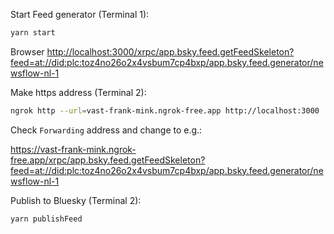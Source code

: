

Start Feed generator (Terminal 1):

```bash
yarn start
```

Browser <http://localhost:3000/xrpc/app.bsky.feed.getFeedSkeleton?feed=at://did:plc:toz4no26o2x4vsbum7cp4bxp/app.bsky.feed.generator/newsflow-nl-1>

Make https address (Terminal 2):

```bash
ngrok http --url=vast-frank-mink.ngrok-free.app http://localhost:3000
```

Check `Forwarding` address and change to e.g.:

<https://vast-frank-mink.ngrok-free.app/xrpc/app.bsky.feed.getFeedSkeleton?feed=at://did:plc:toz4no26o2x4vsbum7cp4bxp/app.bsky.feed.generator/newsflow-nl-1>

Publish to Bluesky (Terminal 2):

```bash
yarn publishFeed
```